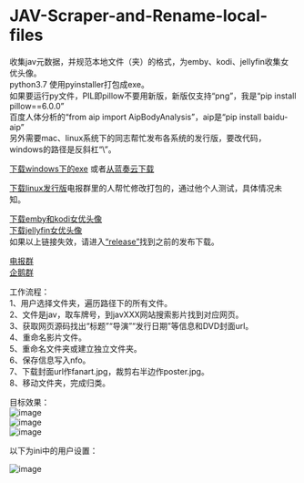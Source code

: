 # JAV-Scraper-and-Rename-local-files
收集jav元数据，并规范本地文件（夹）的格式，为emby、kodi、jellyfin收集女优头像。  
python3.7  使用pyinstaller打包成exe。  
如果要运行py文件，PIL即pillow不要用新版，新版仅支持“png”，我是“pip install pillow==6.0.0”  
百度人体分析的“from aip import AipBodyAnalysis”，aip是“pip install baidu-aip”  
另外需要mac、linux系统下的同志帮忙发布各系统的发行版，要改代码，windows的路径是反斜杠“\”。  

[下载windows下的exe](https://github-production-release-asset-2e65be.s3.amazonaws.com/199952692/ea761380-1f46-11ea-8c45-ef75289d2b1b?X-Amz-Algorithm=AWS4-HMAC-SHA256&X-Amz-Credential=AKIAIWNJYAX4CSVEH53A%2F20191215%2Fus-east-1%2Fs3%2Faws4_request&X-Amz-Date=20191215T062830Z&X-Amz-Expires=300&X-Amz-Signature=e9c11f0054b09c89dbdf3db490d5ed60314a3f26a101aa9a437d9cc8c6dbdc09&X-Amz-SignedHeaders=host&actor_id=44168897&response-content-disposition=attachment%3B%20filename%3DV1.0.0.JAVSDT.zip&response-content-type=application%2Foctet-stream)
  或者[从蓝奏云下载](https://www.lanzous.com/i813bkd)  

[下载linux发行版](https://github-production-release-asset-2e65be.s3.amazonaws.com/199952692/0096d900-2006-11ea-957b-03eba64f27c5?X-Amz-Algorithm=AWS4-HMAC-SHA256&X-Amz-Credential=AKIAIWNJYAX4CSVEH53A%2F20191216%2Fus-east-1%2Fs3%2Faws4_request&X-Amz-Date=20191216T053419Z&X-Amz-Expires=300&X-Amz-Signature=d0d15e740fdcfc778f0446a6d812590028cd38063e151d177161cf540965fd07&X-Amz-SignedHeaders=host&actor_id=44168897&response-content-disposition=attachment%3B%20filename%3D1_5165991216294133825.xz&response-content-type=application%2Foctet-stream)电报群里的人帮忙修改打包的，通过他个人测试，具体情况未知。

[下载emby和kodi女优头像](https://github-production-release-asset-2e65be.s3.amazonaws.com/199952692/40b54680-12f9-11ea-94e9-4e37ce4bec6e?X-Amz-Algorithm=AWS4-HMAC-SHA256&X-Amz-Credential=AKIAIWNJYAX4CSVEH53A%2F20191203%2Fus-east-1%2Fs3%2Faws4_request&X-Amz-Date=20191203T172215Z&X-Amz-Expires=300&X-Amz-Signature=5ecbd9367a7a1135692406957163464a7cfcc9bbd563151bcdc686cceed71aad&X-Amz-SignedHeaders=host&actor_id=44168897&response-content-disposition=attachment%3B%20filename%3Dactors.zip&response-content-type=application%2Foctet-stream)  
  [下载jellyfin女优头像](https://github-production-release-asset-2e65be.s3.amazonaws.com/199952692/abfe6180-15f4-11ea-9c0b-cf86d9dc383b?X-Amz-Algorithm=AWS4-HMAC-SHA256&X-Amz-Credential=AKIAIWNJYAX4CSVEH53A%2F20191203%2Fus-east-1%2Fs3%2Faws4_request&X-Amz-Date=20191203T100311Z&X-Amz-Expires=300&X-Amz-Signature=f13c8e4bd8942884aefe015f369938186147544dfae227fdb07744c64754b655&X-Amz-SignedHeaders=host&actor_id=44168897&response-content-disposition=attachment%3B%20filename%3DPeople.zip&response-content-type=application%2Foctet-stream)  
如果以上链接失效，请进入[“release”](https://github.com/junerain123/JAV-Scraper-and-Rename-local-files/releases)找到之前的发布下载。  

[电报群](https://t.me/javsdtool)  
<a target="_blank" href="//shang.qq.com/wpa/qunwpa?idkey=79a735ccf11ed7f15481ae02f6a58f16315b8b424149455b4dc65868362f4b30">企鹅群</a>  



工作流程：  
1、用户选择文件夹，遍历路径下的所有文件。  
2、文件是jav，取车牌号，到javXXX网站搜索影片找到对应网页。  
3、获取网页源码找出“标题”“导演”“发行日期”等信息和DVD封面url。  
4、重命名影片文件。  
5、重命名文件夹或建立独立文件夹。  
6、保存信息写入nfo。   
7、下载封面url作fanart.jpg，裁剪右半边作poster.jpg。   
8、移动文件夹，完成归类。  

目标效果：  
![image](https://github.com/junerain123/Collect-Info-and-Fanart-for-JAV-/blob/master/images/1.png)  
![image](https://github.com/junerain123/Collect-Info-and-Fanart-for-JAV-/blob/master/images/2.png)  
![image](https://github.com/junerain123/Collect-Info-and-Fanart-for-JAV-/blob/master/images/3.jpg)  

以下为ini中的用户设置：  
  
![image](https://github.com/junerain123/Collect-Info-and-Fanart-for-JAV-/blob/master/images/4.PNG)  
